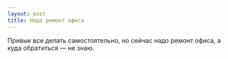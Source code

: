 ```yaml
---
layout: post 
title: Надо ремонт офиса 
--- 
```

Привык все делать самостоятельно, но сейчас надо ремонт офиса, а куда обратиться — не знаю.